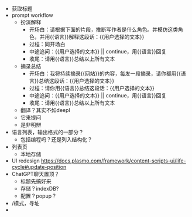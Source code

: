 
- 获取标题
- prompt workflow
  - 扮演解释
    - 开场白：请根据下面的片段，推断写作者是什么角色。并模仿这类角色，并用{{语言}}解释这段话：{{用户选择的文本}}
    - 过程：同开场白
    - 中途追问：{{用户选择的文本}} || continue，用{{语言}}回复
    - 收尾：请用{{语言}}总结以上所有文本
  - 摘录总结
    - 开场白：我将持续摘录{{网站}}的内容，每发一段摘录，请你都用{{语言}}总结这段话：{{用户选择的文本}}
    - 过程：请你用{{语言}}总结这段话：{{用户选择的文本}}
    - 中途追问：{{用户选择的文本}} || continue，用{{语言}}回复
    - 收尾：请用{{语言}}总结以上所有文本
  - 翻译？其实不如deepl
  - 它来提问
  - 是非明辨
- 语言列表，输出格式的一部分？
  - 包括编程吗？还是列入结构化？
- 列表页
    - 本地存储
- UI redesign https://docs.plasmo.com/framework/content-scripts-ui/life-cycle#update-position
- ChatGPT聊天置顶？
  - 标题先搞好来
  - 存储？indexDB?
  - 配置？popup？
- /模式，寻址
- 
